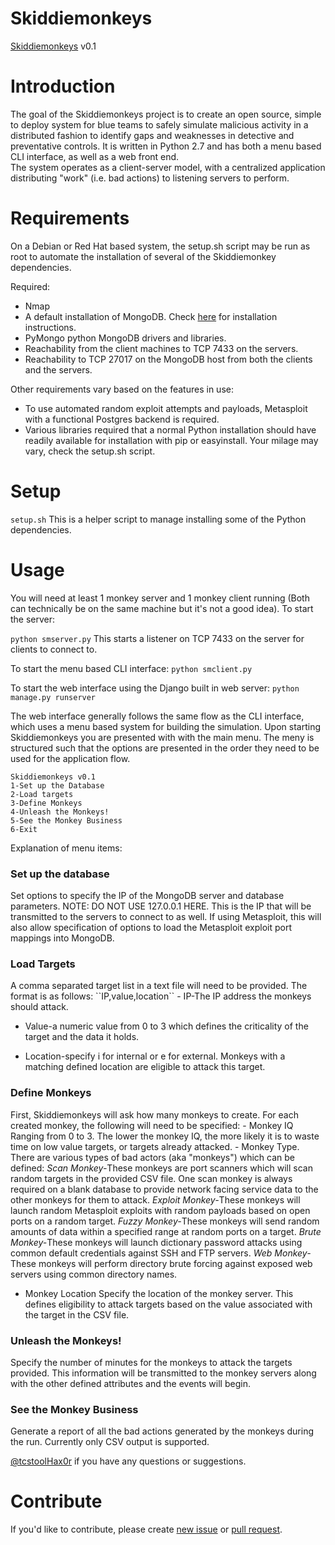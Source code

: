 Skiddiemonkeys 
========

[Skiddiemonkeys](http://www.skiddiemonkeys.net) v0.1

Introduction
============
The goal of the Skiddiemonkeys project is to create an open source, simple to deploy system for blue teams to safely simulate malicious activity in a distributed fashion to identify gaps and weaknesses in detective and preventative controls.  It is written in Python 2.7 and has both a menu based CLI interface, as well as a web front end.  
The system operates as a client-server model, with a centralized application distributing "work" (i.e. bad actions) to listening servers to perform.

Requirements 
============
On a Debian or Red Hat based system, the setup.sh script may be run as root to automate the installation of several of the Skiddiemonkey dependencies.  

Required:
- Nmap
- A default installation of MongoDB. Check [here](http://docs.mongodb.org/manual/installation/) for installation instructions.
- PyMongo python MongoDB drivers and libraries.
- Reachability from the client machines to TCP 7433 on the servers.
- Reachability to TCP 27017 on the MongoDB host from both the clients and the servers.

Other requirements vary based on the features in use:
- To use automated random exploit attempts and payloads, Metasploit with a functional Postgres backend is required.
- Various libraries required that a normal Python installation should have readily available for installation with pip or easyinstall. Your milage may vary, check the setup.sh script. 

Setup
============
``setup.sh`` This is a helper script to manage installing some of the Python dependencies.

Usage
=====
You will need at least 1 monkey server and 1 monkey client running (Both can technically be on the same machine but it's not a good idea).
To start the server:

``python smserver.py``
This starts a listener on TCP 7433 on the server for clients to connect to.  

To start the menu based CLI interface:
``python smclient.py``

To start the web interface using the Django built in web server:
``python manage.py runserver``

The web interface generally follows the same flow as the CLI interface, which uses a menu based system for building the simulation.  Upon starting Skiddiemonkeys you are presented with with the main menu.  The meny is structured such that the options are presented in the order they need to be used for the application flow.

```
Skiddiemonkeys v0.1
1-Set up the Database
2-Load targets
3-Define Monkeys
4-Unleash the Monkeys!
5-See the Monkey Business
6-Exit
```


Explanation of menu items:
<h3>Set up the database</h3>
Set options to specify the IP of the MongoDB server and database parameters.  NOTE:  DO NOT USE 127.0.0.1 HERE.  This is the IP that will be transmitted to the servers to connect to as well.  
If using Metasploit, this will also allow specification of options to load the Metasploit exploit port mappings into MongoDB.

<h3>Load Targets</h3>
A comma separated target list in a text file will need to be provided.  The format is as follows:
``IP,value,location``
- IP-The IP address the monkeys should attack.

- Value-a numeric value from 0 to 3 which defines the criticality of the target and the data it holds.

- Location-specify i for internal or e for external.  Monkeys with a matching defined location are eligible to attack this target.
 
<h3>Define Monkeys</h3>
First, Skiddiemonkeys will ask how many monkeys to create.  For each created monkey, the following will need to be specified:
- Monkey IQ Ranging from 0 to 3.  The lower the monkey IQ, the more likely it is to waste time on low value targets, or targets already attacked.
- Monkey Type.  There are various types of bad actors (aka "monkeys") which can be defined:
<i>Scan Monkey-</i>These monkeys are port scanners which will scan random targets in the provided CSV file.  One scan monkey is always required on a blank database to provide network facing service data to the other monkeys for them to attack.
<i>Exploit Monkey-</i>These monkeys will launch random Metasploit exploits with random payloads based on open ports on a random target.
<i>Fuzzy Monkey-</i>These monkeys will send random amounts of data within a specified range at random ports on a target.
<i>Brute Monkey-</i>These monkeys will launch dictionary password attacks using common default credentials against SSH and FTP servers.
<i>Web Monkey-</i>These monkeys will perform directory brute forcing against exposed web servers using common directory names.

- Monkey Location
Specify the location of the monkey server.  This defines eligibility to attack targets based on the value associated with the target in the CSV file.

<h3>Unleash the Monkeys!</h3>
Specify the number of minutes for the monkeys to attack the targets provided.  This information will be transmitted to the monkey servers along with the other defined attributes and the events will begin.

<h3>See the Monkey Business</h3>
Generate a report of all the bad actions generated by the monkeys during the run.  Currently only CSV output is supported.


 [@tcstoolHax0r](https://twitter.com/tcstoolHax0r) if you have any questions or suggestions. 

Contribute
==========

If you'd like to contribute, please create [new issue](https://github.com/tcstool/skiddiemonkeys/issues) or [pull request](https://github.com/tcstool/skiddiemonkeys/pulls).